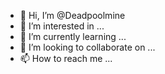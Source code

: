- 👋 Hi, I’m @Deadpoolmine
- 👀 I’m interested in ...
- 🌱 I’m currently learning ...
- 💞️ I’m looking to collaborate on ...
- 📫 How to reach me ...

<!---
Deadpoolmine/Deadpoolmine is a ✨ special ✨ repository because its `README.md` (this file) appears on your GitHub profile.
You can click the Preview link to take a look at your changes.
--->
